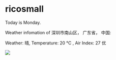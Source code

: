 # ricosmall

Today is Monday.

Weather infomation of 深圳市南山区， 广东省， 中国: 

Weather: 晴, Temperature: 20 ℃ , Air Index: 27 优

<img src="https://github-readme-stats.vercel.app/api?username=ricosmall&show_icons=true" />
